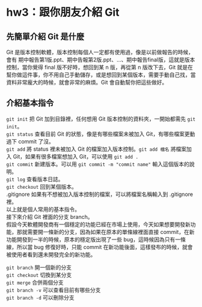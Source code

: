# hw3：跟你朋友介紹 Git
## 先簡單介紹 Git 是什麼
Git 是版本控制軟體，版本控制每個人一定都有使用過，像是以前做報告的時候，會有 期中報告第1版.ppt、期中告報第2版.ppt、...、期中報告final版，這就是版本控制，當你覺得 final 版不好時，想回到某 n 版，再從第 n 版改下去，Git 就是在幫你做這件事，你不用自己手動儲存，或是想回到某個版本，需要手動自己找，當資料非常龐大的時候，就會非常的麻煩。Git 會自動幫你把這些做好。
## 介紹基本指令
`git init` 把 Git 加到目錄裡，任何想用 Git 版本控制的資料夾，一開始都需先 `git init`。  
`git status` 查看目前 Git 的狀態，像是有哪些檔案未被加入 Git，有哪些檔案更動過下 commit 了沒。  
`git add` 將 status 裡未被加入 Git 的檔案加入版本控制。`git add 檔名` 將檔案加入 Git，如果有很多檔案想加入 Git，可以使用 `git add .`  
`git commit` 新建版本。可以用 `git commit -m "commit name"` 輸入這個版本的說明。  
`git log` 查看版本日誌。  
`git checkout` 回到某個版本。  
.gitignore 如果有不想被加入版本控制的檔案，可以將檔案名稱輸入到 .gitignore 裡。   
以上就是個人常用的基本指令。  
接下來介紹 Git 裡面的分支 branch。  
假設今天軟體開發商有一個穩定的功能已經在市場上使用，今天如果想要開發新功能，那就需要開一條新的分支，因為如果在原本的單條線裡面直接 commit，在新功能開發到一半的時候，原本的穩定版出現了一些 bug，這時候因為只有一條線，所以當 bug 修復好時，只能 commit 在新功能後面，這樣發布的時候，就會被使用者看到還未開發完全的新功能。  
  
`git branch` 開一個新的分支   
`git checkout` 切換到某分支  
`git merge` 合併兩個分支  
`git branch -v` 可以查看目前有哪些分支  
`git branch -d` 可以刪除分支  

